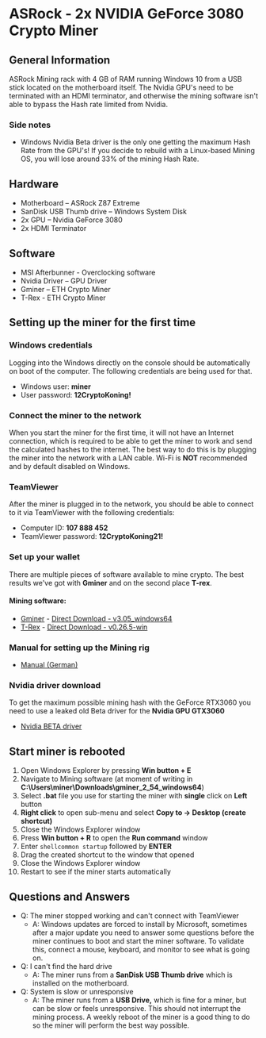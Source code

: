 # ASRock - 2x NVIDIA GeForce 3080 Crypto Miner

## General Information

ASRock Mining rack with 4 GB of RAM running Windows 10 from a USB stick located on the motherboard itself. The Nvidia GPU's need to be terminated with an HDMI terminator, and otherwise the mining software isn't able to bypass the Hash rate limited from Nvidia.

### Side notes

* Windows Nvidia Beta driver is the only one getting the maximum Hash Rate from the GPU's! If you decide to rebuild with a Linux-based Mining OS, you will lose around 33% of the mining Hash Rate.

## Hardware

* Motherboard – ASRock Z87 Extreme
* SanDisk USB Thumb drive – Windows System Disk
* 2x GPU – Nvidia GeForce 3080
* 2x HDMI Terminator

## Software

* MSI Afterbunner - Overclocking software
* Nvidia Driver – GPU Driver
* Gminer – ETH Crypto Miner
* T-Rex - ETH Crypto Miner

## Setting up the miner for the first time

### Windows credentials

Logging into the Windows directly on the console should be automatically on boot of the computer. The following credentials are being used for that.

* Windows user: **miner**
* User password: **12CryptoKoning!**

### Connect the miner to the network

When you start the miner for the first time, it will not have an Internet connection, which is required to be able to get the miner to work and send the calculated hashes to the internet. The best way to do this is by plugging the miner into the network with a LAN cable. Wi-Fi is **NOT** recommended and by default disabled on Windows.

### TeamViewer

After the miner is plugged in to the network, you should be able to connect to it via TeamViewer with the following credentials:

* Computer ID: **107 888 452**
* TeamViewer password: **12CryptoKoning21!**

### Set up your wallet

There are multiple pieces of software available to mine crypto. The best results we've got with **Gminer** and on the second place **T-rex**.

#### Mining software:

* [Gminer](https://gminer.info/) - [Direct Download - v3.05\_windows64](https://github.com/develsoftware/GMinerRelease/releases/download/3.05/gminer_3_05_windows64.zip)
* [T-Rex](https://trex-miner.com/) - [Direct Download - v0.26.5-win](https://trex-miner.com/download/t-rex-0.26.5-win.zip)

### Manual for setting up the Mining rig

* [Manual (German)](https://www.hardwareluxx.de/index.php/news/hardware/grafikkarten/55694-ethereum-mining-bremse-der-geforce-rtx-3060-umgangen-4-update.html)

### Nvidia driver download

To get the maximum possible mining hash with the GeForce RTX3060 you need to use a leaked old Beta driver for the **Nvidia GPU GTX3060**

* [Nvidia BETA driver](https://bittention.com/software/beta-driver-470-05-download-for-rtx-3060/)

## Start miner is rebooted

 1. Open Windows Explorer by pressing **Win button + E**
 2. Navigate to Mining software (at moment of writing in **C:\\Users\\miner\\Downloads\\gminer\_2\_54\_windows64**)
 3. Select **.bat** file you use for starting the miner with **single** click on **Left** button
 4. **Right click** to open sub-menu and select **Copy to -> Desktop (create shortcut)**
 5. Close the Windows Explorer window
 6. Press **Win button + R** to open the **Run command** window
 7. Enter `shellcommon startup` followed by **ENTER**
 8. Drag the created shortcut to the window that opened
 9. Close the Windows Explorer window
10. Restart to see if the miner starts automatically

## Questions and Answers

* Q: The miner stopped working and can't connect with TeamViewer
  * A: Windows updates are forced to install by Microsoft, sometimes after a major update you need to answer some questions before the miner continues to boot and start the miner software. To validate this, connect a mouse, keyboard, and monitor to see what is going on.
* Q: I can't find the hard drive
  * A: The miner runs from a **SanDisk USB Thumb drive** which is installed on the motherboard.
* Q: System is slow or unresponsive
  * A: The miner runs from a **USB Drive,** which is fine for a miner, but can be slow or feels unresponsive. This should not interrupt the mining process. A weekly reboot of the miner is a good thing to do so the miner will perform the best way possible.